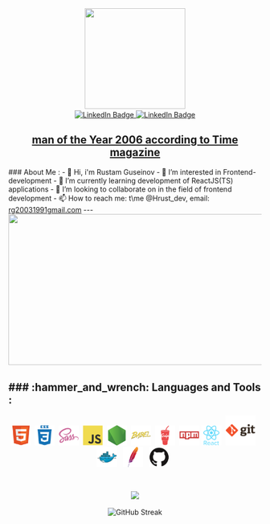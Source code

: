 

<div id="header" align="center">
  <img src="https://media.giphy.com/media/7OMR3y1E9QeYsr9olS/giphy.gif" width="200px" height="200px"/>
</div>

<div id="badges" align="center">
  <a href="https://vk.com/rustamguseinov">
    <img src="https://img.shields.io/badge/VK-blue?style=for-the-badge&logo=linkedin&logoColor=white" alt="LinkedIn Badge"/>
     <a href="https://www.linkedin.com/in/rustam-guseinov-476925258/">
    <img src="https://img.shields.io/badge/Linkedin-blue?style=for-the-badge&logo=linkedin&logoColor=white" alt="LinkedIn Badge"/>
</div>
<div  align="center">
  <h2 text-align: center;><a href="https://content.time.com/time/specials/packages/0,28757,2019341,00.html" alt="you" style="text-align: center">man of the Year 2006 according to Time magazine</a></h2>
</div>
###  About Me :
- 👋 Hi, i'm Rustam Guseinov
- 👀 I’m interested in Frontend-development
- 🌱 I’m currently learning development of ReactJS(TS) applications
- 💞️ I’m looking to collaborate on in the field of frontend development
- 📫 How to reach me: t\me @Hrust_dev, email: <ins>rg20031991gmail.com</ins>
---



<div align="center">
  <img src="https://media.giphy.com/media/pjzDQopYUV63qM6tam/giphy.gif" width="600" height="300"/>
</div>

<h2>### :hammer_and_wrench: Languages and Tools : </h2 text-align="center">
<div align="center">
  <img src="https://github.com/devicons/devicon/blob/master/icons/html5/html5-original.svg" title="HTML5" alt="HTML" width="40" height="40"/>&nbsp;
  <img src="https://github.com/devicons/devicon/blob/master/icons/css3/css3-plain-wordmark.svg"  title="CSS3" alt="CSS" width="40" height="40"/>&nbsp;
  <img src="https://github.com/devicons/devicon/blob/master/icons/sass/sass-original.svg" title="Sass" alt="Sass" width="40" height="40"/>&nbsp;
  <img src="https://github.com/devicons/devicon/blob/master/icons/javascript/javascript-original.svg" title="JavaScript" alt="JavaScript" width="40" height="40"/>&nbsp;
  <img src="https://github.com/devicons/devicon/blob/master/icons/nodejs/nodejs-original.svg" title="NodeJS" alt="NodeJS" width="40" height="40"/>&nbsp;
  <img src="https://github.com/devicons/devicon/blob/master/icons/babel/babel-original.svg" title="Babel" alt="Babel" width="40" height="40"/>&nbsp;
  <img src="https://github.com/devicons/devicon/blob/master/icons/gulp/gulp-plain.svg" title="Gulp" alt="Gulp" width="40" height="40"/>&nbsp;
  <img src="https://github.com/devicons/devicon/blob/master/icons/npm/npm-original-wordmark.svg" title="npm" alt="npm" width="40" height="40"/>
  <img src="https://github.com/devicons/devicon/blob/master/icons/react/react-original-wordmark.svg" title="React" alt="React" width="40" height="40"/>&nbsp;
  <img src="https://github.com/devicons/devicon/blob/master/icons/git/git-original-wordmark.svg" title="Git" alt="Git" width="60" height="60"/> &nbsp;
  <img src="https://github.com/devicons/devicon/blob/master/icons/docker/docker-original.svg" title="docker" alt="docker" width="40" height="40" /> &nbsp;
  <img src="https://github.com/devicons/devicon/blob/master/icons/apache/apache-original.svg" title="apache" alt="apache" width="40" height="40" /> &nbsp;
  <img src="https://github.com/devicons/devicon/blob/master/icons/github/github-original.svg" title="github" alt="github" width="40" height="40" /> &nbsp;
</div>

<br /><div id="header" align="center">
  <img src="https://media.giphy.com/media/fwbZnTftCXVocKzfxR/giphy.gif" width="200"/>
</div>

<p align="center">
   <img src="http://github-readme-streak-stats.herokuapp.com?user=rustam200391&theme=dark&background=000000" alt="GitHub Streak">
</p>
<!---
Rustam200391/Rustam200391 is a ✨ special ✨ repository because its `README.md` (this file) appears on your GitHub profile.
You can click <i>the </i>Preview link to take a look at your changes.
--->
